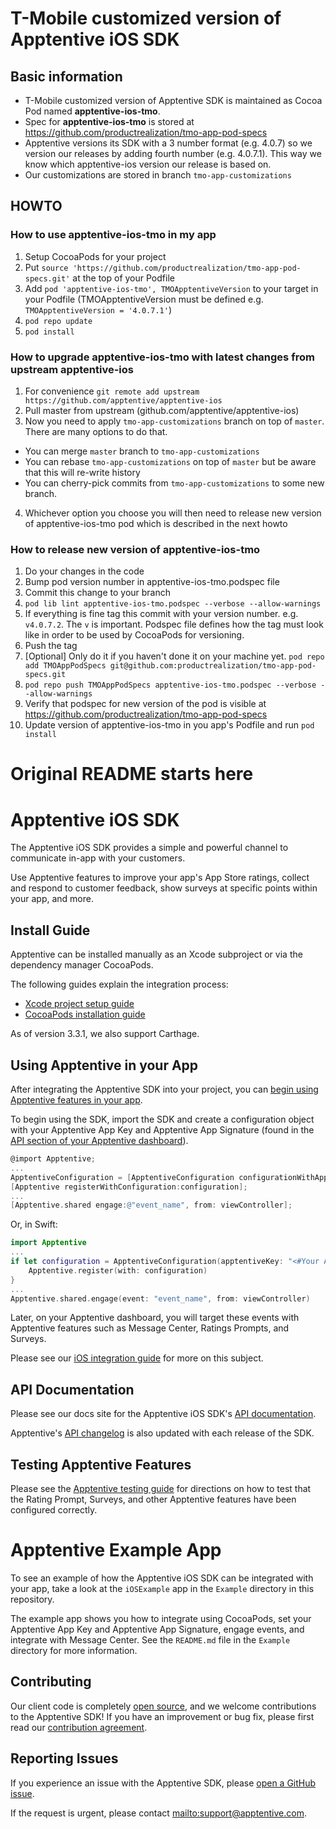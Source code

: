 
# T-Mobile customized version of Apptentive iOS SDK

## Basic information

* T-Mobile customized version of Apptentive SDK is maintained as Cocoa Pod named __apptentive-ios-tmo__.
* Spec for __apptentive-ios-tmo__ is stored at https://github.com/productrealization/tmo-app-pod-specs
* Apptentive versions its SDK with a 3 number format (e.g. 4.0.7) so we version our releases by adding fourth number (e.g. 4.0.7.1). This way we know which apptentive-ios version our release is based on.
* Our customizations are stored in branch `tmo-app-customizations`

## HOWTO
### How to use apptentive-ios-tmo in my app
1. Setup CocoaPods for your project
2. Put `source 'https://github.com/productrealization/tmo-app-pod-specs.git'` at the top of your Podfile
3. Add `pod 'apptentive-ios-tmo', TMOApptentiveVersion` to your target in your Podfile (TMOApptentiveVersion must be defined e.g. `TMOApptentiveVersion = '4.0.7.1'`)
3. `pod repo update`
4. `pod install`

### How to upgrade apptentive-ios-tmo with latest changes from upstream apptentive-ios
1. For convenience `git remote add upstream https://github.com/apptentive/apptentive-ios`
2. Pull master from upstream (github.com/apptentive/apptentive-ios)
3. Now you need to apply `tmo-app-customizations` branch on top of `master`. There are many options to do that.
 * You can merge `master` branch to `tmo-app-customizations` 
 * You can rebase `tmo-app-customizations` on top of `master` but be aware that this will re-write history
 * You can cherry-pick commits from `tmo-app-customizations` to some new branch.
4. Whichever option you choose you will then need to release new version of apptentive-ios-tmo pod which is described in the next howto

### How to release new version of apptentive-ios-tmo
1. Do your changes in the code
2. Bump pod version number in apptentive-ios-tmo.podspec file
3. Commit this change to your branch
4. `pod lib lint apptentive-ios-tmo.podspec --verbose --allow-warnings`
5. If everything is fine tag this commit with your version number. e.g. `v4.0.7.2`. The `v` is important. Podspec file defines how the tag must look like in order to be used by CocoaPods for versioning.
6. Push the tag
7. \[Optional\] Only do it if you haven't done it on your machine yet. `pod repo add TMOAppPodSpecs git@github.com:productrealization/tmo-app-pod-specs.git`
8. `pod repo push TMOAppPodSpecs apptentive-ios-tmo.podspec --verbose --allow-warnings`
9. Verify that podspec for new version of the pod is visible at https://github.com/productrealization/tmo-app-pod-specs
10. Update version of apptentive-ios-tmo in you app's Podfile and run `pod install`


# Original README starts here
# Apptentive iOS SDK

The Apptentive iOS SDK provides a simple and powerful channel to communicate in-app with your customers.

Use Apptentive features to improve your app's App Store ratings, collect and respond to customer feedback, show surveys at specific points within your app, and more.

## Install Guide

Apptentive can be installed manually as an Xcode subproject or via the dependency manager CocoaPods.

The following guides explain the integration process:

 - [Xcode project setup guide](http://www.apptentive.com/docs/ios/setup/xcode/)
 - [CocoaPods installation guide](http://www.apptentive.com/docs/ios/setup/cocoapods)
 
 As of version 3.3.1, we also support Carthage. 

## Using Apptentive in your App

After integrating the Apptentive SDK into your project, you can [begin using Apptentive features in your app](http://www.apptentive.com/docs/ios/integration/).

To begin using the SDK, import the SDK and create a configuration object with your Apptentive App Key and Apptentive App Signature (found in the [API section of your Apptentive dashboard](https://be.apptentive.com/apps/current/settings/api)).

``` objective-c
@import Apptentive;
...
ApptentiveConfiguration = [ApptentiveConfiguration configurationWithApptentiveKey:@"<#Your Apptentive App Key#>" apptentiveSignature:@"<#Your Apptentive App Signature#>"];
[Apptentive registerWithConfiguration:configuration];
...
[Apptentive.shared engage:@"event_name", from: viewController];
```

Or, in Swift:

``` Swift
import Apptentive
...
if let configuration = ApptentiveConfiguration(apptentiveKey: "<#Your Apptentive App Key#>", apptentiveSignature: "<#Your Apptentive App Signature#>") {
	Apptentive.register(with: configuration)
}
...
Apptentive.shared.engage(event: "event_name", from: viewController)
```

Later, on your Apptentive dashboard, you will target these events with Apptentive features such as Message Center, Ratings Prompts, and Surveys.

Please see our [iOS integration guide](http://www.apptentive.com/docs/ios/integration/) for more on this subject.

## API Documentation

Please see our docs site for the Apptentive iOS SDK's [API documentation](http://www.apptentive.com/docs/ios/api/Classes/Apptentive.html).

Apptentive's [API changelog](docs/APIChanges.md) is also updated with each release of the SDK.

## Testing Apptentive Features

Please see the [Apptentive testing guide](http://www.apptentive.com/docs/ios/testing/) for directions on how to test that the Rating Prompt, Surveys, and other Apptentive features have been configured correctly.

# Apptentive Example App

To see an example of how the Apptentive iOS SDK can be integrated with your app, take a look at the `iOSExample` app in the `Example` directory in this repository.

The example app shows you how to integrate using CocoaPods, set your Apptentive App Key and Apptentive App Signature, engage events, and integrate with Message Center. See the `README.md` file in the `Example` directory for more information.

## Contributing

Our client code is completely [open source](LICENSE.txt), and we welcome contributions to the Apptentive SDK! If you have an improvement or bug fix, please first read our [contribution agreement](CONTRIBUTING.md).

## Reporting Issues

If you experience an issue with the Apptentive SDK, please [open a GitHub issue](https://github.com/apptentive/apptentive-ios/issues?direction=desc&sort=created&state=open).

If the request is urgent, please contact <mailto:support@apptentive.com>.
